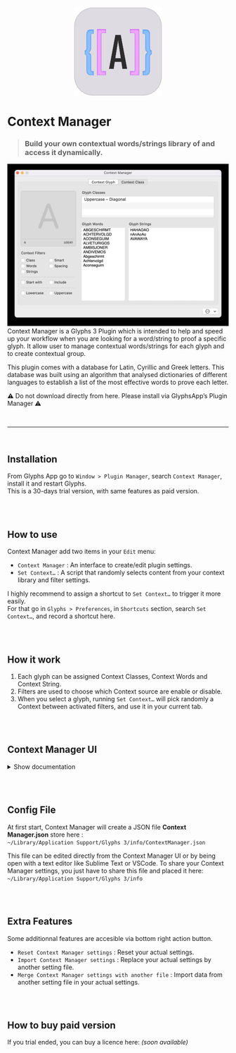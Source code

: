 <br>
<p align="center">
  <img width="200" height="200" src="images/FindContext.png">
</p>

# Context Manager
>### Build your own contextual words/strings library of and access it dynamically.  


<img src="images/contextManager-screenshot.jpg" width="700">

<br>
Context Manager is a Glyphs 3 Plugin which is intended to help and speed up your workflow when you are looking for a word/string to proof a specific glyph. It allow user to manage contextual words/strings for each glyph and to create contextual group.  


<br>

This plugin comes with a database for Latin, Cyrillic and Greek letters. This database was built using an algorithm that analysed dictionaries of different languages to establish a list of the most effective words to prove each letter.

⚠️ Do not download directly from here. Please install via GlyphsApp’s Plugin Manager ⚠️

<br>

___
<br>

## Installation
From Glyphs App go to `Window > Plugin Manager`, search `Context Manager`, install it and restart Glyphs.  
This is a 30-days trial version, with same features as paid version.

<br><br>

## How to use

Context Manager add two items in your `Edit` menu:  
- `Context Manager` : An interface to create/edit plugin settings. 
- `Set Context…` : A script that randomly selects content from your context library and filter settings.

I highly recommend to assign a shortcut to `Set Context…` to trigger it more easily.  
For that go in `Glyphs > Preferences`, in `Shortcuts` section, search `Set Context…`, and record a shortcut here.

<br><br>

## How it work

1. Each glyph can be assigned Context Classes, Context Words and Context String.  
2. Filters are used to choose which Context source are enable or disable.  
3. When you select a glyph, running `Set Context…` will pick randomly a Context between activated filters, and use it in your current tab.

<br><br>




## Context Manager UI
<details><summary> Show documentation</summary>

![alt text](images/contextManagerUI.jpg "Context Mangaer Screenshot")

### 1. Filters
&emsp;&ensp;Filters allow user to choose which context to use when `Edit > Find Context` is triggered.  
&emsp;&ensp;(ex : if `Class` and `Words` are checked, it will pick randomly a word from `Glyph Classes` or `Glyph Words`)

<br>

- `Class` &emsp;&ensp; &ensp; &emsp; &nbsp; :&emsp; add content from `Glyph Classes`
- `Word` &emsp;&ensp; &ensp; &emsp; &emsp;: &emsp;  add content from `Glyph Words`
- `String` &ensp; &ensp; &emsp; &emsp;: &emsp;add content from `Glyph Strings`
- `Smart` &emsp; &ensp; &emsp; &emsp;: &emsp;add content based on glyphs from classes displayed in `Glyph Classes`  
- `Spacing` &nbsp; &ensp; &emsp; &ensp; : &emsp;add string `HxHxOxOxnxnxoxo`, where "x" is your selected glyph.

<br>

- `Start With` &nbsp; &ensp; &ensp;: &emsp;filter word that start with your selected glyph
- `Include` &nbsp; &ensp;&ensp; &ensp; &ensp; : &emsp;filter word that contain but not start with your selected glyph

<br>

- `Uppercase` &nbsp; &nbsp;  &ensp; &ensp; : &emsp;change case to "Uppercase" (except selected glyph)
- `Lowercase` &nbsp; &ensp;&ensp; &ensp;  : &emsp;change case to "Lowercase" (except selected glyph)

---

### 2. Glyph Classes
&emsp;&ensp;Show for selected glyph, all Context Class which contain this glyph.  
&emsp;&ensp;(ex : if you set `Lowercase – Ascender` and `Lowercase – Round` both with letter `b` inside, these classes will be displayed here)

---

### 3. Glyph Words
&emsp;&ensp;List all your saved words of your selected glyph.  
&emsp;&ensp;You can add/remove/edit word.  ( ⚠️ Be sure to separate your words by a line break ⚠️)

---

### 4. Glyph Strings
&emsp;&ensp;List all your saved strings of your selected glyph.  
&emsp;&ensp;You can add/remove/edit strings.  (⚠️ Be sure to separate your strings by a line break ⚠️)

---

### 5. Context Classes
&emsp;&ensp;This is your Context Classe library. It list all your Context Class saved.  
&emsp;&ensp;Context Classe are used to share same contents between different glyphs.  
>&emsp;Instead of adding `"chocolate"` word in `Glyph Words` for letters `o`, `c` and `e`, you can create a `Context Class`,  
>&emsp;with these 3 letters, and add `"chocolate"` in `Class Strings`

&emsp;&ensp;To create a class, press the (+) button and type a Class name.   
&emsp;&ensp;To delete a class, select it and press (-) button.  
&emsp;&ensp;You can also rename an existing class by double clicking on it. 

---

### 6. Class Glyphs
&emsp;&ensp;After selecting a Context Class, it show all glyph present in this class.
&emsp;&ensp;All glyph in a classe share the same content.  
&emsp;&ensp;To add glyphs, select them in Font View and press (+) button. To delete glyphs, selected them and press (-) button or DEL key.-


---




### 7. Class Strings
&emsp;&ensp;Text entry control, where you can add strings that contain glyph from selected Context Class.
</details>

<br><br>

## Config File
At first start, Context Manager will create a JSON file **Context Manager.json** store here :  
`~/Library/Application Support/Glyphs 3/info/ContextManager.json`

This file can be edited directly from the Context Manager UI or by being open with a text editor like Sublime Text or VSCode. To share your Context Manager settings, you just have to share this file and placed it here:  
`~/Library/Application Support/Glyphs 3/info`

<br><br>

## Extra Features
Some additionnal features are accesible via bottom right action button.
- `Reset Context Manager settings` : Reset your actual settings.
- `Import Context Manager settings` : Replace your actual settings by another setting file.
- `Merge Context Manager settings with another file` : Import data from another setting file in your actual settings.

<br><br>

## How to buy paid version
If you trial ended, you can buy a licence here: *(soon available)*


